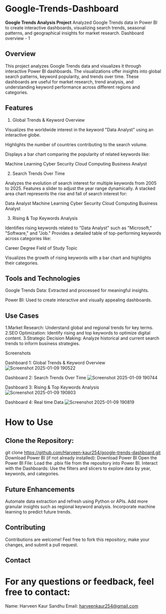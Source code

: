 # Google-Trends-Dashboard
**Google Trends Analysis Project**   Analyzed Google Trends data in Power BI to create interactive dashboards, visualizing search trends, seasonal patterns, and geographical insights for market research.
Dashboard overview - 1 
## Overview

This project analyzes Google Trends data and visualizes it through interactive Power BI dashboards. The visualizations offer insights into global search patterns, keyword popularity, and trends over time. These dashboards are useful for market research, trend analysis, and understanding keyword performance across different regions and categories.

## Features

1. Global Trends & Keyword Overview

Visualizes the worldwide interest in the keyword "Data Analyst" using an interactive globe.

Highlights the number of countries contributing to the search volume.

Displays a bar chart comparing the popularity of related keywords like:

Machine Learning
Cyber Security
Cloud Computing
Business Analyst

2. Search Trends Over Time

Analyzes the evolution of search interest for multiple keywords from 2005 to 2025.
Features a slider to adjust the year range dynamically.
A stacked area chart represents the rise and fall of search interest for:

Data Analyst
Machine Learning
Cyber Security
Cloud Computing
Business Analyst

3. Rising & Top Keywords Analysis

Identifies rising keywords related to "Data Analyst" such as "Microsoft," "Software," and "Job."
Provides a detailed table of top-performing keywords across categories like:

Career
Degree
Field of Study
Topic

Visualizes the growth of rising keywords with a bar chart and highlights their categories.

## Tools and Technologies

Google Trends Data: Extracted and processed for meaningful insights.

Power BI: Used to create interactive and visually appealing dashboards.

## Use Cases

1.Market Research: Understand global and regional trends for key terms.
2.SEO Optimization: Identify rising and top keywords to optimize digital content.
3.Strategic Decision Making: Analyze historical and current search trends to inform business strategies.

Screenshots

Dashboard 1: Global Trends & Keyword Overview
![Screenshot 2025-01-09 190522](https://github.com/user-attachments/assets/9cf0ab89-dcd5-4439-abc6-9bd65b4ff9b7)

Dashboard 2: Search Trends Over Time
![Screenshot 2025-01-09 190744](https://github.com/user-attachments/assets/6cc25f78-9720-4521-b2f0-65d3bf7180ac)


Dashboard 3: Rising & Top Keywords Analysis
![Screenshot 2025-01-09 190803](https://github.com/user-attachments/assets/8458e984-2bb8-4d50-88c3-a99562026083)

Dashboard 4: Real time Data
![Screenshot 2025-01-09 190819](https://github.com/user-attachments/assets/07b4e008-e5f0-4f56-b2a8-b6cb3e9319e5)

# How to Use
## Clone the Repository:

git clone https://github.com/Harveen-kaur254/google-trends-dashboard.git
Download Power BI (if not already installed):
Download Power BI
Open the Power BI File:
Load the .pbix file from the repository into Power BI.
Interact with the Dashboards:
Use the filters and slicers to explore data by year, keywords, and categories.

## Future Enhancements
Automate data extraction and refresh using Python or APIs.
Add more granular insights such as regional keyword analysis.
Incorporate machine learning to predict future trends.

## Contributing
Contributions are welcome! Feel free to fork this repository, make your changes, and submit a pull request.

## Contact

# For any questions or feedback, feel free to contact:

Name: Harveen Kaur Sandhu 
Email: harveenkaur254@gmail.com



